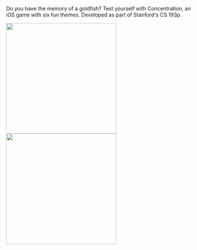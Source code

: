 Do you have the memory of a goldfish? Test yourself with Concentration, an iOS game
with six fun themes. Developed as part of Stanford's CS 193p.

<img src="../master/screenshot/concentration_1.png" width="300">
<img src="../master/screenshot/concentration_2.png" width="300">
